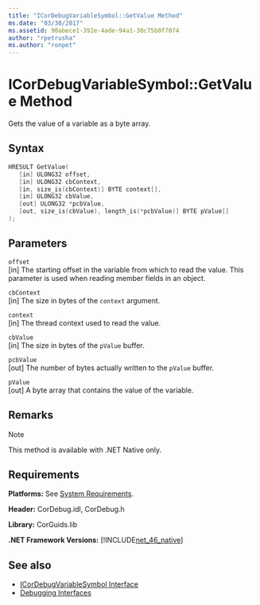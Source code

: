 ```yaml
---
title: "ICorDebugVariableSymbol::GetValue Method"
ms.date: "03/30/2017"
ms.assetid: 90abece1-392e-4ade-94a1-30c75b0f7074
author: "rpetrusha"
ms.author: "ronpet"
---
```

# ICorDebugVariableSymbol::GetValue Method
Gets the value of a variable as a byte array.  
  
## Syntax  
  
```cpp  
HRESULT GetValue(  
   [in] ULONG32 offset,  
   [in] ULONG32 cbContext,  
   [in, size_is(cbContext)] BYTE context[],  
   [in] ULONG32 cbValue,  
   [out] ULONG32 *pcbValue,  
   [out, size_is(cbValue), length_is(*pcbValue)] BYTE pValue[]  
);  
```  
  
## Parameters  
 `offset`  
 [in] The starting offset in the variable from which to read the value. This parameter is used when reading member fields in an object.  
  
 `cbContext`  
 [in] The size in bytes of the `context` argument.  
  
 `context`  
 [in] The thread context used to read the value.  
  
 `cbValue`  
 [in] The size in bytes of the `pValue` buffer.  
  
 `pcbValue`  
 [out] The number of bytes actually written to the `pValue` buffer.  
  
 `pValue`  
 [out] A byte array that contains the value of the variable.  
  
## Remarks  
  
> [!NOTE]
>  This method is available with .NET Native only.  
  
## Requirements  
 **Platforms:** See [System Requirements](../../../../docs/framework/get-started/system-requirements.md).  
  
 **Header:** CorDebug.idl, CorDebug.h  
  
 **Library:** CorGuids.lib  
  
 **.NET Framework Versions:** [!INCLUDE[net_46_native](../../../../includes/net-46-native-md.md)]  
  
## See also

- [ICorDebugVariableSymbol Interface](../../../../docs/framework/unmanaged-api/debugging/icordebugvariablesymbol-interface.md)
- [Debugging Interfaces](../../../../docs/framework/unmanaged-api/debugging/debugging-interfaces.md)
